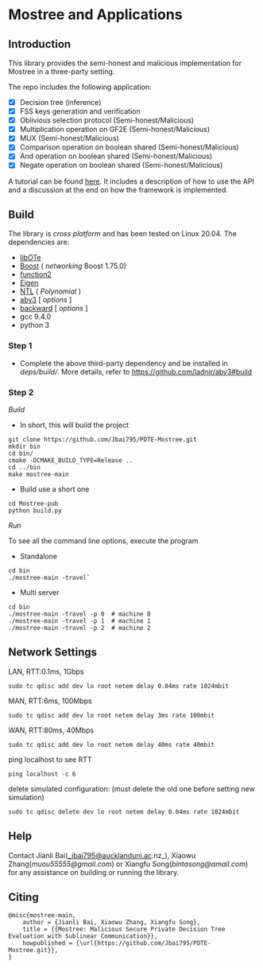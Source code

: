 # Mostree and Applications

## Introduction

This library provides the semi-honest and malicious implementation for Mostree in a three-party setting.

The repo includes the following application:
- [x] Decision tree (inference)
- [x] FSS keys generation and verification
- [x] Oblivious selection protocol (Semi-honest/Malicious)
- [x] Multiplication operation on GF2E (Semi-honest/Malicious)
- [x] MUX (Semi-honest/Malicious)
- [x] Comparison operation on boolean shared (Semi-honest/Malicious)
- [x] And operation on boolean shared (Semi-honest/Malicious)
- [x] Negate operation on boolean shared (Semi-honest/Malicious)

A tutorial can be found [here](https://github.com/Jbai795/Mostree-pub/blob/master/ss3-dtree/main-dtree.cpp). It includes a description of how to use the API and a discussion at the end on how the framework is implemented.

## Build

The library is *cross platform* and has been tested on Linux 20.04. The dependencies are:

 * [libOTe](https://github.com/osu-crypto/libOTe)
 * [Boost](http://www.boost.org/) ( _networking_ Boost 1.75.0)
 * [function2](https://github.com/Naios/function2)
 * [Eigen](http://eigen.tuxfamily.org/index.php?title=Main_Page)
 * [NTL](https://github.com/libntl/ntl) ( _Polynomial_ )
 * [aby3](https://github.com/ladnir/aby3)  [ _options_ ]
 * [backward](https://github.com/bombela/backward-cpp)  [ _options_ ]
 * gcc 9.4.0
 * python 3

### Step 1
- Complete the above third-party dependency and be installed in _deps/build/_. More details, refer to https://github.com/ladnir/aby3#build

### Step 2

*Build*

- In short, this will build the project

```
git clone https://github.com/Jbai795/PDTE-Mostree.git
mkdir bin
cd bin/
cmake -DCMAKE_BUILD_TYPE=Release ..
cd ../bin
make mostree-main
```

- Build use a short one

```
cd Mostree-pub
python build.py
```

*Run*

To see all the command line options, execute the program 

- Standalone
```
cd bin
./mostree-main -travel`
```
- Multi server 
```
cd bin
./mostree-main -travel -p 0  # machine 0
./mostree-main -travel -p 1  # machine 1
./mostree-main -travel -p 2  # machine 2
```

## Network Settings

LAN, RTT:0.1ms, 1Gbps

`sudo tc qdisc add dev lo root netem delay 0.04ms rate 1024mbit`

MAN, RTT:6ms, 100Mbps

`sudo tc qdisc add dev lo root netem delay 3ms rate 100mbit`

WAN, RTT:80ms, 40Mbps

`sudo tc qdisc add dev lo root netem delay 40ms rate 40mbit`

ping localhost to see RTT

`ping localhost -c 6`

delete simulated configuration: (must delete the old one before setting new simulation)

`sudo tc qdisc delete dev lo root netem delay 0.04ms rate 1024mbit`

## Help

Contact Jianli Bai(_jbai795@aucklanduni.ac.nz_), Xiaowu Zhang(_muou55555@gmail.com_) or Xiangfu Song(_bintasong@amail.com_) for any assistance on building or running the library.

## Citing

```
@misc{mostree-main,
    author = {Jianli Bai, Xiaowu Zhang, Xiangfu Song},
    title = {{Mostree: Malicious Secure Private Decision Tree Evaluation with Sublinear Communication}},
    howpublished = {\url{https://github.com/Jbai795/PDTE-Mostree.git}},
}
```

